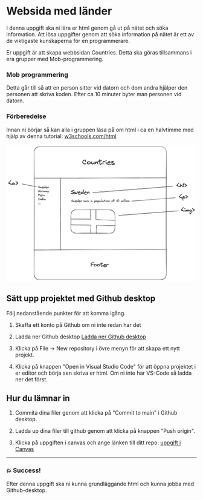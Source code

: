 # Websida med länder

I denna uppgift ska ni lära er html genom gå ut på nätet och söka information. Att lösa uppgifter genom att söka information på nätet är ett av de viktigaste kunskaperna för en programmerare.

Er uppgift är att skapa webbsidan Countries. Detta ska göras tillsammans i era grupper med Mob-programmering.

### Mob programmering

Detta går till så att en person sitter vid datorn och dom andra hjälper den personen att skriva koden. Efter ca 10 minuter byter man personen vid datorn.

### Förberedelse

Innan ni börjar så kan alla i gruppen läsa på om html i ca en halvtimme med hjälp av denna tutorial: [w3schools.com/html](https://www.w3schools.com/html/default.asp)

![Design](https://github.com/davidshore/chas_coutries/blob/main/webbsida.png)

## Sätt upp projektet med Github desktop

Följ nedanstående punkter för att komma igång.

1. Skaffa ett konto på Github om ni inte redan har det

2. Ladda ner Github desktop [Ladda ner Github desktop](https://desktop.github.com/)

3. Klicka på File -> New repository i övre menyn för att skapa ett nytt projekt.

4. Klicka på knappen "Open in Visual Studio Code" för att öppna projektet i er editor och börja sen skriva er html. Om ni inte har VS-Code så ladda ner det först.

## Hur du lämnar in

1. Commita dina filer genom att klicka på "Commit to main" i Github desktop.

2. Ladda up dina filer till github genom att klicka på knappen "Push origin".

3. Klicka på uppgiften i canvas och ange länken till ditt repo:
   [uppgift i Canvas](https://chasacademy.instructure.com/courses/292/assignments/1187)

---

### :boom: Success!

Efter denna uppgift ska ni kunna grundläggande html och kunna jobba med Github-desktop.
